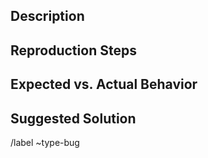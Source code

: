 ## Description
<!-- Describe the performance issue you've observed. -->

## Reproduction Steps
<!-- Provide steps to reproduce the performance issue. -->

## Expected vs. Actual Behavior
<!-- Describe what you expected to happen vs what actually happened. -->

## Suggested Solution
<!-- If you have a suggestion on how to fix this, provide details here. -->


/label ~type-bug
